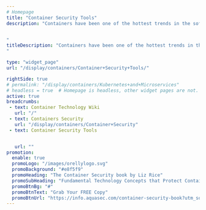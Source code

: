 ```yaml
---
# Homepage
title: "Container Security Tools"
description: "Containers have been one of the hottest trends in the software industry in recent years as more organizations turn to them to build.  In working with containers, we need to recognize that they face a different range of threats from other sorts of software that we use. This page gathers resources about container security tools and compare them.


"
titleDescription: "Containers have been one of the hottest trends in the software industry in recent years as more organizations turn to them to build.  In working with containers, we need to recognize that they face a different range of threats from other sorts of software that we use. This page gathers resources about container security tools and compare them.
" 

type: "widget_page"
url: "/display/containers/Container+Security+Tools/" 

rightSide: true 
# permalink: "/display/containers/Kubernetes+and+Microservices"
# headless = true  # Homepage is headless, other widget pages are not.
active: true
breadcrumbs:
 - text: Container Technology Wiki
   url: "/"
 - text: Containers Security
   url: "/display/containers/Container+Security"
 - text: Container Security Tools


   url: ""
promotion:
  enable: true
  promoLogo: "/images/orellylogo.svg"
  promoBackground: "#e8f5f9"
  promoHeading: "The Container Security book by Liz Rice"
  promoSubHeading: "Fundamental Technology Concepts that Protect Containerized Applications"
  promoBtnBg: "#"
  promoBtnText: "Grab Your FREE Copy"
  promoBtnUrl: "https://info.aquasec.com/container-security-book?utm_source=wiki"
---
```



